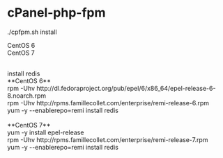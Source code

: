 # cPanel-php-fpm
./cpfpm.sh install


CentOS 6<br/>
CentOS 7

<br/>
install redis<br/>
**CentOS 6**<br/>
rpm -Uhv http://dl.fedoraproject.org/pub/epel/6/x86_64/epel-release-6-8.noarch.rpm<br/>
rpm -Uhv http://rpms.famillecollet.com/enterprise/remi-release-6.rpm<br/>
yum -y --enablerepo=remi install redis<br/>
<br/>
**CentOS 7**<br/>
yum -y install epel-release<br/>
rpm -Uhv http://rpms.famillecollet.com/enterprise/remi-release-7.rpm<br/>
yum -y --enablerepo=remi install redis<br/>
